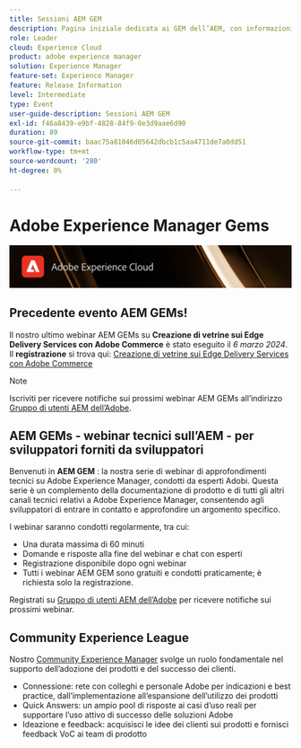 ```yaml
---
title: Sessioni AEM GEM
description: Pagina iniziale dedicata ai GEM dell’AEM, con informazioni sulla serie di webinar, informazioni sulla registrazione, webinar precedenti e futuri
role: Leader
cloud: Experience Cloud
product: adobe experience manager
solution: Experience Manager
feature-set: Experience Manager
feature: Release Information
level: Intermediate
type: Event
user-guide-description: Sessioni AEM GEM
exl-id: f46a8439-e9bf-4828-84f9-0e3d9aae6d90
duration: 89
source-git-commit: baac75a81046d05642dbcb1c5aa4711de7a0dd51
workflow-type: tm+mt
source-wordcount: '280'
ht-degree: 0%

---
```


# Adobe Experience Manager Gems

<img alt="Esperienze digitali" src="./assets/ADX_Gems.png"/>

## Precedente evento AEM GEMs!

<!--  Remove the comment marks, and put the upcoming event in the below table

<table style="max-width: 1214px;">
<tr>
  <td style="vertical-align: top;">
    <a href="https://www.youtube.com/watch?v=f1T9XU9TCJU">
      <img alt="Experience League LIVE Oct 25" src="assets/Oct25_2022_exl_live_banner_web_1920_WebBanner.png">
    </a>
    <div>
      <a href="https://www.youtube.com/watch?v=f1T9XU9TCJU">
        <strong>Deliver the right offer at the right time with decision management</strong>
      </a>
      <br/><em>with Sandra Hausmann, Ben Tepfer, Brandon Poyfair, and Jason Hickey</em>
      <br/><em>October 25, 2022</em>
    </div>
  </td>
</tr>
</table>

-->
Il nostro ultimo webinar AEM GEMs su **Creazione di vetrine sui Edge Delivery Services con Adobe Commerce** è stato eseguito il *6 marzo 2024*.
Il **registrazione** si trova qui:
[Creazione di vetrine sui Edge Delivery Services con Adobe Commerce](/experience-manager-gems/gems2024/storefronts-on-edge-delivery-with-adobe-commerce.md)

>[!NOTE]
>
> Iscriviti per ricevere notifiche sui prossimi webinar AEM GEMs all’indirizzo [Gruppo di utenti AEM dell’Adobe](https://aem-augs.adobe.com/).

## AEM GEMs - webinar tecnici sull’AEM - per sviluppatori forniti da sviluppatori

Benvenuti in **AEM GEM** : la nostra serie di webinar di approfondimenti tecnici su Adobe Experience Manager, condotti da esperti Adobi. Questa serie è un complemento della documentazione di prodotto e di tutti gli altri canali tecnici relativi a Adobe Experience Manager, consentendo agli sviluppatori di entrare in contatto e approfondire un argomento specifico.

I webinar saranno condotti regolarmente, tra cui:

* Una durata massima di 60 minuti
* Domande e risposte alla fine del webinar e chat con esperti
* Registrazione disponibile dopo ogni webinar
* Tutti i webinar AEM GEM sono gratuiti e condotti praticamente; è richiesta solo la registrazione.

Registrati su [Gruppo di utenti AEM dell’Adobe](https://aem-augs.adobe.com/) per ricevere notifiche sui prossimi webinar.

## Community Experience League

Nostro [Community Experience Manager](https://experienceleaguecommunities.adobe.com/t5/adobe-experience-manager/ct-p/adobe-experience-manager-community) svolge un ruolo fondamentale nel supporto dell’adozione dei prodotti e del successo dei clienti.

* Connessione: rete con colleghi e personale Adobe per indicazioni e best practice, dall’implementazione all’espansione dell’utilizzo dei prodotti
* Quick Answers: un ampio pool di risposte ai casi d’uso reali per supportare l’uso attivo di successo delle soluzioni Adobe
* Ideazione e feedback: acquisisci le idee dei clienti sui prodotti e fornisci feedback VoC ai team di prodotto
